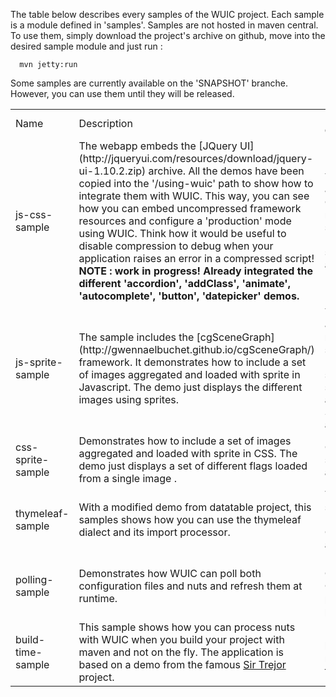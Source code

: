 The table below describes every samples of the WUIC project. Each sample is a module defined in 'samples'.
Samples are not hosted in maven central. To use them, simply download the project's archive on github, move
into the desired sample module and just run :

```
  mvn jetty:run
```

Some samples are currently available on the 'SNAPSHOT' branche. However, you can use them until they will be released.

<table width=100% height=100%>
    <tr>
        <td>Name</td>
        <td>Description</td>
        <td>Features demonstrated</td>
    </tr>
    <tr>
        <td>js-css-sample</td>
        <td>
            The webapp embeds the [JQuery UI](http://jqueryui.com/resources/download/jquery-ui-1.10.2.zip) archive.
            All the demos have been copied into the '/using-wuic' path to show how to integrate them with WUIC.
            This way, you can see how you can embed uncompressed framework resources and configure a 'production' mode
            using WUIC. Think how it would be useful to disable compression to debug when your application raises an
            error in a compressed script!
            <b>
                NOTE : work in progress! Already integrated the different 'accordion', 'addClass', 'animate', 'autocomplete', 'button', 'datepicker' demos.
            </b>
        </td>
        <td>
             YuiCompressor Javascript & CSS minification support. EhCache support. Script aggregation.
        </td>
    </tr>
    <tr>
        <td>js-sprite-sample</td>
        <td>
            The sample includes the [cgSceneGraph](http://gwennaelbuchet.github.io/cgSceneGraph/) framework. It
            demonstrates how to include a set of images aggregated and loaded with sprite in Javascript. The demo
            just displays the different images using sprites.
        </td>
        <td>
             YuiCompressor Javascript minification support. EhCache support. JS sprites. Image aggregation. Script aggregation.
        </td>
    </tr>
    <tr>
        <td>css-sprite-sample</td>
        <td>
            Demonstrates how to include a set of images aggregated and loaded with sprite in CSS. The demo
            just displays a set of different flags loaded from a single image .
        </td>
        <td>
             Cache. CSS sprites. Image aggregation.
        </td>
    </tr>
    <tr>
        <td>thymeleaf-sample</td>
        <td>
            With a modified demo from <a herf="http://datatables.net/">datatable</a> project, this samples shows how you
            can use the thymeleaf dialect and its import processor.
        </td>
        <td>
             Thymeleaf support. Memory Cache. Script aggregation.
        </td>
    </tr>
    <tr>
        <td>polling-sample</td>
        <td>
            Demonstrates how WUIC can poll both configuration files and nuts and refresh them at runtime.
        </td>
        <td>
             Memory Cache. Configuration polling. Nut polling.
        </td>
    </tr>
    <tr>
        <td>build-time-sample</td>
        <td>
            This sample shows how you can process nuts with WUIC when you build your project with maven and not on the fly.
            The application is based on a demo from the famous <a href="https://github.com/madebymany/sir-trevor-js">Sir Trejor</a>
            project.
        </td>
        <td>
             Plugin 'static-helper-maven-plugin' for maven.
        </td>
    </tr>
</table>